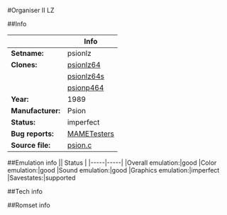 #Organiser II LZ

##Info

||Info|
|-----|-----|
|**Setname:**|psionlz
|**Clones:**|[psionlz64](psionlz64.md)
||[psionlz64s](psionlz64s.md)
||[psionp464](psionp464.md)
|**Year:**|1989
|**Manufacturer:**|Psion
|**Status:**|imperfect
|**Bug reports:**|[MAMETesters](http://mametesters.org/view_all_set.php?type=1&temporary=y&search=psion.c)
|**Source file:**|[psion.c](https://github.com/mamedev/mame/blob/master/src/mess/drivers/psion.c)

##Emulation info
|| Status |
|-----|-----|
|Overall emulation:|good
|Color emulation:|good
|Sound emulation:|good
|Graphics emulation:|imperfect
|Savestates:|supported

##Tech info

##Romset info

<!--- START OF EDITED COMMENT DO NOT TOUCH TEXT ABOVE-->
